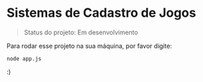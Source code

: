 # Sistemas de Cadastro de Jogos

> Status do projeto: Em desenvolvimento

Para rodar esse projeto na sua máquina, por favor digite:

```
node app.js
```


:)